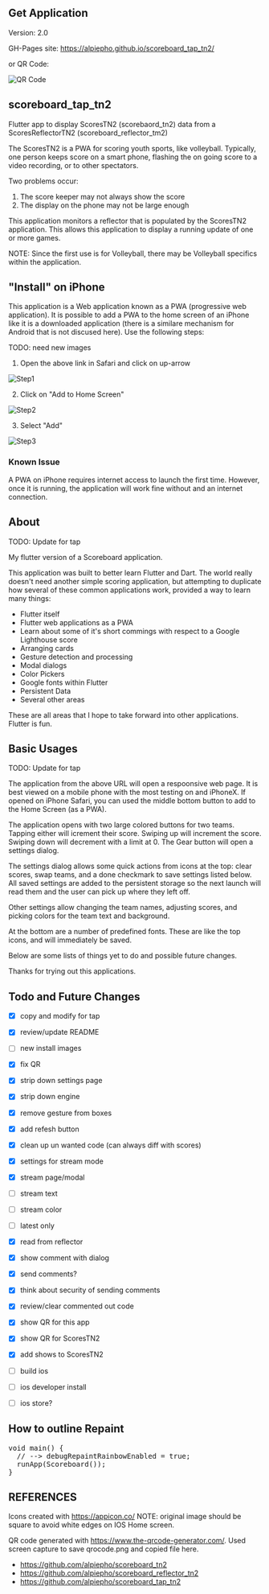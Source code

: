 ## Get Application
Version: 2.0

GH-Pages site: https://alpiepho.github.io/scoreboard_tap_tn2/

or QR Code:

![QR Code](./assets/qr-code-tap.png)

## scoreboard_tap_tn2
Flutter app to display ScoresTN2 (scorebaord_tn2) data from a ScoresReflectorTN2 (scoreboard_reflector_tm2)

The ScoresTN2 is a PWA for scoring youth sports, like volleyball.  Typically, one person keeps score on a smart phone, flashing the on going score to a video recording, or to other spectators.

Two problems occur:
1. The score keeper may not always show the score
2. The display on the phone may not be large enough

This application monitors a reflector that is populated by the ScoresTN2 application.  This allows this application to display a running update of one or more games.

NOTE: Since the first use is for Volleyball, there may be Volleyball specifics within the application.

## "Install" on iPhone

This application is a Web application known as a PWA (progressive web application).  It is possible to add a PWA to the home screen of an iPhone
like it is a downloaded application (there is a similare mechanism for Android that is not discused here).  Use the following steps:

TODO: need new images

1. Open the above link in Safari and click on up-arrow

![Step1](./iphone_install1.png)

2. Click on "Add to Home Screen"

![Step2](./iphone_install2.png)

3. Select "Add"

![Step3](./iphone_install3.png)


### Known Issue

A PWA on iPhone requires internet access to launch the first time.  However, once it is running, the application will work fine without and an internet connection.

## About

TODO: Update for tap

My flutter version of a Scoreboard application.

This application was built to better learn Flutter and Dart.  The world really doesn't need another simple scoring application, but attempting to duplicate how several of these common applications work, provided a way to learn many things:

- Flutter itself
- Flutter web applications as a PWA
- Learn about some of it's short commings with respect to a Google Lighthouse score
- Arranging cards
- Gesture detection and processing
- Modal dialogs
- Color Pickers
- Google fonts within Flutter
- Persistent Data
- Several other areas

These are all areas that I hope to take forward into other applications.  Flutter is fun.

## Basic Usages

TODO: Update for tap

The application from the above URL will open a respoonsive web page.  It is best viewed on a mobile phone with the most testing on and iPhoneX.  If opened on iPhone Safari, you can used the middle bottom button to add to the Home Screen (as a PWA).

The application opens with two large colored buttons for two teams.  Tapping either will icrement their score.  Swiping up will increment the score.  Swiping down will decrement with a limit at 0.  The Gear button will open a settings dialog.

The settings dialog allows some quick actions from icons at the top: clear scores, swap teams, and a done checkmark to save settings listed below.  All saved settings are added to the persistent storage so the next launch will read them and the user can pick up where they left off.

Other settings allow changing the team names, adjusting scores, and picking colors for the team text and background.

At the bottom are a number of predefined fonts.  These are like the top icons, and will immediately be saved.

Below are some lists of things yet to do and possible future changes.

Thanks for trying out this applications.

## Todo and Future Changes
- [x] copy and modify for tap
- [x] review/update README
- [ ] new install images
- [x] fix QR
- [x] strip down settings page
- [x] strip down engine
- [x] remove gesture from boxes
- [x] add refesh button
- [x] clean up un wanted code (can always diff with scores)

- [x] settings for stream mode
- [x] stream page/modal
- [ ] stream text
- [ ] stream color
- [ ] latest only

- [x] read from reflector
- [x] show comment with dialog
- [x] send comments?
- [x] think about security of sending comments
- [x] review/clear commented out code

- [x] show QR for this app
- [x] show QR for ScoresTN2
- [x] add shows to ScoresTN2

- [ ] build ios
- [ ] ios developer install
- [ ] ios store?

## How to outline Repaint

<pre>
void main() {
  // --> debugRepaintRainbowEnabled = true;
  runApp(Scoreboard());
}
</pre>


## REFERENCES

Icons created with https://appicon.co/  NOTE: original image should be square to avoid white edges on IOS Home screen.

QR code generated with https://www.the-qrcode-generator.com/.  Used screen capture to save qrocode.png and copied file here.

- https://github.com/alpiepho/scoreboard_tn2
- https://github.com/alpiepho/scoreboard_reflector_tn2
- https://github.com/alpiepho/scoreboard_tap_tn2

